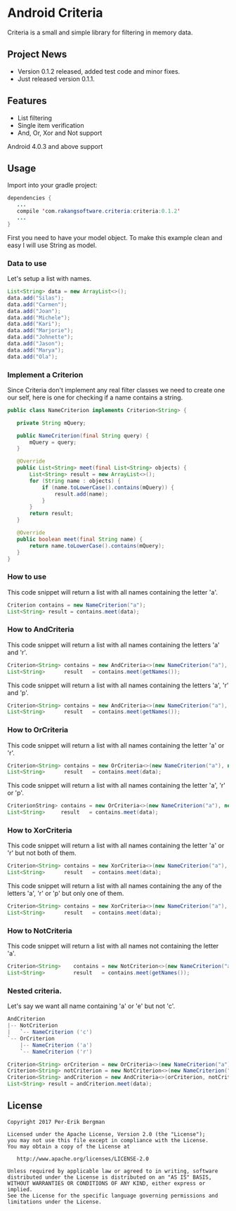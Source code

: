 # Android Criteria 
Criteria is a small and simple library for filtering in memory data.

## Project News 
 * Version 0.1.2 released, added test code and minor fixes.
 * Just released version 0.1.1.

## Features
 * List filtering
 * Single item verification
 * And, Or, Xor and Not support

Android 4.0.3 and above support

## Usage
Import into your gradle project:
 ``` java
dependencies {
    ...
    compile 'com.rakangsoftware.criteria:criteria:0.1.2'
    ...
}
```
First you need to have your model object. To make this example clean and easy I will use String as model. 

### Data to use
Let's setup a list with names.
 ``` java
 List<String> data = new ArrayList<>();
 data.add("Silas");
 data.add("Carmen");
 data.add("Joan");
 data.add("Michele");
 data.add("Kari");
 data.add("Marjorie");
 data.add("Johnette");
 data.add("Jason");
 data.add("Marya");
 data.add("Ola");
```

### Implement a Criterion
Since Criteria don't implement any real filter classes we need to create one our self, here is one for checking if a name contains a string.
 ``` java
public class NameCriterion implements Criterion<String> {

    private String mQuery;

    public NameCriterion(final String query) {
        mQuery = query;
    }

    @Override
    public List<String> meet(final List<String> objects) {
        List<String> result = new ArrayList<>();
        for (String name : objects) {
            if (name.toLowerCase().contains(mQuery)) {
                result.add(name);
            }
        }
        return result;
    }

    @Override
    public boolean meet(final String name) {
        return name.toLowerCase().contains(mQuery);
    }
}
```

### How to use
This code snippet will return a list with all names containing the letter 'a'.
``` java
Criterion contains = new NameCriterion("a");
List<String> result = contains.meet(data);
```

### How to AndCriteria
This code snippet will return a list with all names containing the letters 'a' and 'r'.
``` java
Criterion<String> contains = new AndCriteria<>(new NameCriterion("a"), new NameCriterion("r"));
List<String>      result   = contains.meet(getNames());
```         

This code snippet will return a list with all names containing the letters 'a', 'r' and 'p'.
``` java
Criterion<String> contains = new AndCriteria<>(new NameCriterion("a"), new NameCriterion("r"), new NameCriterion("p"));
List<String>      result   = contains.meet(getNames());
```         

### How to OrCriteria
This code snippet will return a list with all names containing the letter 'a' or 'r'.
``` java
Criterion<String> contains = new OrCriteria<>(new NameCriterion("a"), new NameCriterion("r"));
List<String>      result   = contains.meet(data);
```         

This code snippet will return a list with all names containing the letter 'a', 'r' or 'p'.
``` java
CriterionString> contains = new OrCriteria<>(new NameCriterion("a"), new NameCriterion("r"), new NameCriterion("p"));
List<String>     result   = contains.meet(data);
```         

### How to XorCriteria
This code snippet will return a list with all names containing the letter 'a' or 'r' but not both of them.
``` java
Criterion<String> contains = new XorCriteria<>(new NameCriterion("a"), new NameCriterion("r"));
List<String>      result   = contains.meet(data);
```         

This code snippet will return a list with all names containing the any of the letters 'a', 'r' or 'p' but only one of them.
``` java
Criterion<String> contains = new XorCriteria<>(new NameCriterion("a"), new NameCriterion("r"), new NameCriterion("p"));
List<String>      result   = contains.meet(data);
```     

### How to NotCriteria
This code snippet will return a list with all names not containing the letter 'a'.
``` java
Criterion<String>    contains = new NotCriterion<>(new NameCriterion("a"));
List<String>         result   = contains.meet(getNames());
``` 

### Nested criteria.
Let's say we want all name containing 'a' or 'e' but not 'c'.

``` java
AndCriterion
|-- NotCriterion
|	`-- NameCriterion ('c')
`-- OrCriterion
 	|-- NameCriterion ('a')
 	`-- NameCriterion ('r')
```

``` java
Criterion<String> orCriterion = new OrCriteria<>(new NameCriterion("a"), new NameCriterion("r"));
Criterion<String> notCriterion = new NotCriterion<>(new NameCriterion("c"));
Criterion<String> andCriterion = new AndCriteria<>(orCriterion, notCriterion);
List<String> result = andCriterion.meet(data);
```

## License

    Copyright 2017 Per-Erik Bergman

    Licensed under the Apache License, Version 2.0 (the "License");
    you may not use this file except in compliance with the License.
    You may obtain a copy of the License at

       http://www.apache.org/licenses/LICENSE-2.0

    Unless required by applicable law or agreed to in writing, software
    distributed under the License is distributed on an "AS IS" BASIS,
    WITHOUT WARRANTIES OR CONDITIONS OF ANY KIND, either express or implied.
    See the License for the specific language governing permissions and
    limitations under the License.
